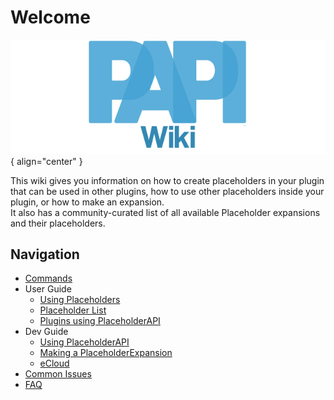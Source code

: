 # Welcome

![placeholderapi_logo](assets/img/wiki-logo.png){ align="center" }

This wiki gives you information on how to create placeholders in your plugin that can be used in other plugins, how to use other placeholders inside your plugin, or how to make an expansion.  
It also has a community-curated list of all available Placeholder expansions and their placeholders.

## Navigation

- [Commands](commands.md)
- User Guide
    - [Using Placeholders](users/using-placeholders.md)
    - [Placeholder List](users/placeholder-list.md)
    - [Plugins using PlaceholderAPI](users/plugins-using-placeholderapi.md)
- Dev Guide
    - [Using PlaceholderAPI](developers/using-placeholderapi.md)
    - [Making a PlaceholderExpansion](developers/creating-a-placeholderexpansion.md)
    - [eCloud](developers/expansion-cloud.md)
- [Common Issues](common-issues.md)
- [FAQ](faq.md)